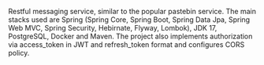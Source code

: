 Restful messaging service, similar to the popular pastebin service. The main stacks used are Spring (Spring Core, Spring Boot, Spring Data Jpa, Spring Web MVC, Spring Security, Hebirnate, Flyway, Lombok), JDK 17, PostgreSQL, Docker and Maven. The project also implements authorization via access_token in JWT and refresh_token format and configures CORS policy.
